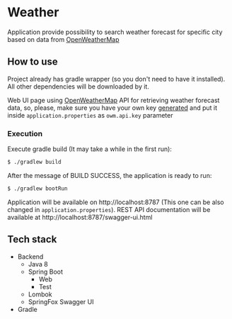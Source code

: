 # Weather
Application provide possibility to search weather forecast for specific city based on data from [OpenWeatherMap](https://openweathermap.org)

## How to use
Project already has gradle wrapper (so you don't need to have it installed). 
All other dependencies will be downloaded by it.

Web UI page using [OpenWeatherMap](https://openweathermap.org) API for retrieving weather forecast data,
so, please, make sure you have your own key [generated](https://openweathermap.org/api) and put it inside
`application.properties` as `owm.api.key` parameter
 
### Execution
Execute gradle build (It may take a while in the first run):
```sh
$ ./gradlew build
```
After the message of BUILD SUCCESS, the application is ready to run:
```sh
$ ./gradlew bootRun
```

Application will be available on http://localhost:8787 (This one can be also changed in `application.properties`).
REST API documentation will be available at http://localhost:8787/swagger-ui.html

## Tech stack
- Backend
    - Java 8
    - Spring Boot
        - Web
	    - Test
    - Lombok
    - SpringFox Swagger UI
- Gradle

